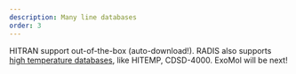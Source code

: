 ```yaml
---
description: Many line databases
order: 3
---
```

HITRAN support out-of-the-box (auto-download!). RADIS also supports [high temperature databases](https://radis.readthedocs.io/en/latest/lbl/lbl.html#line-databases), like HITEMP, CDSD-4000. ExoMol will be next!

